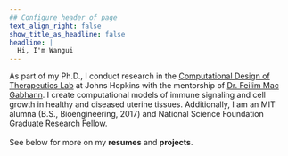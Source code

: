 ```yaml
---
## Configure header of page
text_align_right: false
show_title_as_headline: false
headline: |
  Hi, I'm Wangui
---
```


<!-- this is a subheadline -->
As part of my Ph.D., I conduct research in the [Computational Design of Therapeutics Lab](https://macglab.icm.jhu.edu) at Johns Hopkins with the mentorship of [Dr. Feilim Mac Gabhann](https://www.bme.jhu.edu/people/faculty/feilim-mac-gabhann/). I create computational models of immune signaling and cell growth in healthy and diseased uterine tissues. Additionally, I am an MIT alumna (B.S., Bioengineering, 2017) and National Science Foundation Graduate Research Fellow. <br /><br />
<i class="fas fa-laptop-code"></i> See below for more on my <b>resumes</b> and <b>projects</b>. 



